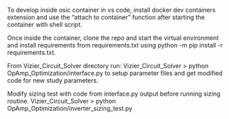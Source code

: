 To develop inside osic container in vs code, install docker dev containers extension and use the “attach to container” function after starting the container with shell script.

Once inside the container, clone the repo and start the virtual environment and install requirements from requirements.txt using python -m pip install -r requirements.txt.

From Vizier_Circuit_Solver directory run:
Vizier_Circuit_Solver > python OpAmp_Optimization/interface.py to setup parameter files and get modified code for new study parameters.

Modify sizing test with code from interface.py output before running sizing routine.
Vizier_Circuit_Solver > python OpAmp_Optimization/inverter_sizing_test.py